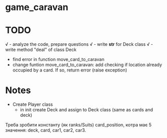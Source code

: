 # game_caravan




# TODO
√ - analyze the code, prepare questions
√ - write __str__ for Deck class
√ - write method "deal" of class Deck
- find error in function move_card_to_caravan
- change funtion move_card_to_caravan:
  add checking if location already occupied by a card.
  If so, return error (raise exception)


# Notes
- Create Player class
  - in init create Deck and assign to Deck class (same as cards and deck)

Треба зробити константу (як ranks/Suits) card_position, котра має 5 значення: deck, card, car1, car2, car3.
